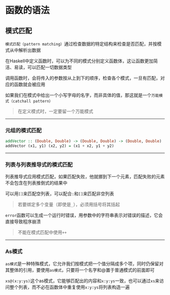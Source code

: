 # 函数的语法

## 模式匹配

`模式匹配（pattern matching）`通过检查数据的特定结构来检查是否匹配，并按模式从中解析出数据

在Haskell中定义函数时，可以为不同的模式分别定义函数体，这让函数更加简洁、易读，可以匹配一切数据类型

调用函数时，会将传入的参数按从上到下的顺序，检查各个模式，一旦有匹配，对应的函数就会被应用

如果我们在模式中给出一个小写字母的名字，而非具体的值，那这就是一个`万能模式（catchall pattern）`

> 在定义模式时，一定要留一个万能模式

---

### 元组的模式匹配

```haskell
addVector :: (Double, Double) -> (Double, Double) -> (Double, Double)
addVector (x1, y1) (x2, y2) = (x1 + x2, y1 + y2)
```

---

### 列表与列表推导式的模式匹配

列表推导式应用模式匹配，如果匹配失败，他就挪到下一个元素，匹配失败的元素不会包含在列表推倒式的结果中

可以用`[]`来匹配空列表，可以配合`:`和`[]`来匹配非空列表

> 若要绑定多个变量（即使是`_`），必须用括号将其括起

`error`函数可以生成一个运行时错误，用参数中的字符串表示对错误的描述，它会直接导致程序崩溃

> 不能在模式匹配中使用`++`

---

### As模式

`as模式`是一种特殊模式，它允许我们按模式把一个值分隔成多个项，同时仍保留对其整体的引用，要使用`as模式`，只要将一个名字和@置于普通模式的前面即可

`xs@(x:y:ys)`这个as模式，它能够匹配出的内容和`x:y:ys`一致，也可以通过`xs`来访问整个列表，而不必在函数体中重复使用`x:y:ys`将列表构造一遍